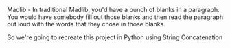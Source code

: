 Madlib - In traditional Madlib, you'd have a bunch of blanks in a paragraph. You would have somebody fill out those blanks and then read the paragraph out loud with the words that they chose in those blanks.

So we're going to recreate this project in Python using String Concatenation